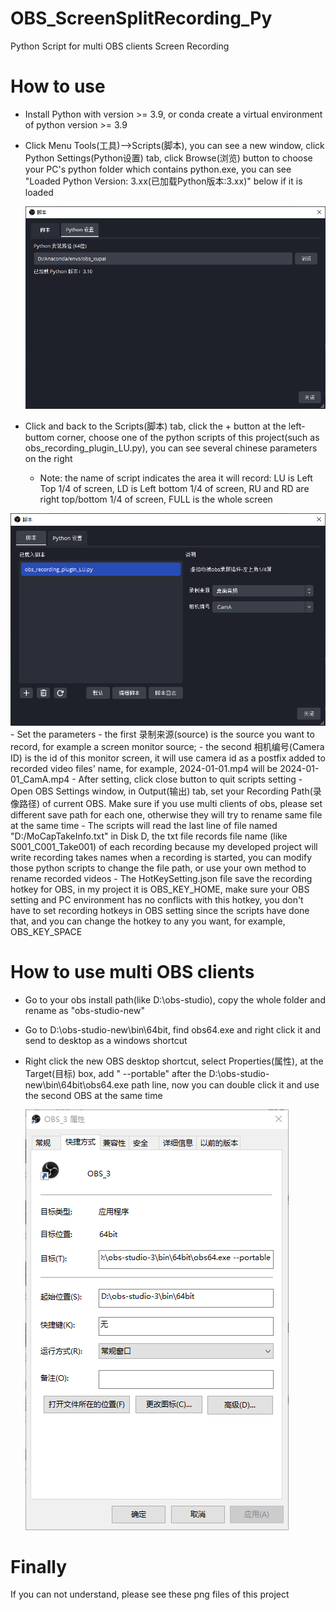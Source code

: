 # OBS_ScreenSplitRecording_Py
Python Script for multi OBS clients Screen Recording

# How to use
- Install Python with version >= 3.9, or conda create a virtual environment of python version >= 3.9
- Click Menu Tools(工具)-->Scripts(脚本), you can see a new window, click Python Settings(Python设置) tab, click Browse(浏览) button to choose your PC's python folder which contains python.exe, you can see "Loaded Python Version: 3.xx(已加载Python版本:3.xx)" below if it is loaded

  <img src="https://github.com/WaterS-MoYu/OBS_ScreenSplitRecording_Py/blob/main/python%20setting.png">
- Click and back to the Scripts(脚本) tab, click the + button at the left-buttom corner, choose one of the python scripts of this project(such as obs_recording_plugin_LU.py), you can see several chinese parameters on the right
  - Note: the name of script indicates the area it will record: LU is Left Top 1/4 of screen, LD is Left bottom 1/4 of screen, RU and RD are right top/bottom 1/4 of screen, FULL is the whole screen

<img src="https://github.com/WaterS-MoYu/OBS_ScreenSplitRecording_Py/blob/main/script%20setting.png">
- Set the parameters
  -  the first 录制来源(source) is the source you want to record, for example a screen monitor source;
  -  the second 相机编号(Camera ID) is the id of this monitor screen, it will use camera id as a postfix added to recorded video files' name, for example, 2024-01-01.mp4 will be 2024-01-01_CamA.mp4
- After setting, click close button to quit scripts setting
- Open OBS Settings window, in Output(输出) tab, set your Recording Path(录像路径) of current OBS. Make sure if you use multi clients of obs, please set different save path for each one, otherwise they will try to rename same file at the same time
- The scripts will read the last line of file named "D:/MoCapTakeInfo.txt" in Disk D, the txt file records file name (like S001_C001_Take001) of each recording because my developed project will write recording takes names when a recording is started, you can modify those python scripts to change the file path, or use your own method to rename recorded videos
- The HotKeySetting.json file save the recording hotkey for OBS, in my project it is OBS_KEY_HOME, make sure your OBS setting and PC environment has no conflicts with this hotkey, you don't have to set recording hotkeys in OBS setting since the scripts have done that, and you can change the hotkey to any you want, for example, OBS_KEY_SPACE


# How to use multi OBS clients
- Go to your obs install path(like D:\obs-studio), copy the whole folder and rename as "obs-studio-new"
- Go to D:\obs-studio-new\bin\64bit, find obs64.exe and right click it and send to desktop as a windows shortcut
- Right click the new OBS desktop shortcut, select Properties(属性), at the Target(目标) box, add " --portable" after the D:\obs-studio-new\bin\64bit\obs64.exe path line, now you can double click it and use the second OBS at the same time

  <img src="https://github.com/WaterS-MoYu/OBS_ScreenSplitRecording_Py/blob/main/new%20obs%20client%20shortcut%20setting.png">

# Finally
If you can not understand, please see these png files of this project
